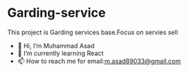 # Garding-service
 This project is Garding services base.Focus on servies sell
- 👋 Hi, I’m Muhammad Asad
- 🌱 I’m currently learning React
- 📫 How to reach me for email:m.asad89033@gmail.com
